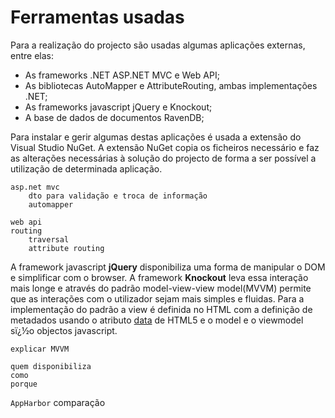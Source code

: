 ﻿# Ferramentas usadas

Para a realização do projecto são usadas algumas aplicações externas, entre elas:

 * As frameworks .NET ASP.NET MVC e Web API;
 * As bibliotecas AutoMapper e AttributeRouting, ambas implementações .NET;
 * As frameworks javascript jQuery e Knockout;
 * A base de dados de documentos RavenDB;

Para instalar e gerir algumas destas aplicações é usada a extensão do Visual Studio NuGet. A extensão NuGet copia os ficheiros necessário e faz as alterações necessárias à solução do projecto de forma a ser possível a utilização de determinada aplicação.

```
asp.net mvc
	dto para validação e troca de informação
	automapper

web api
routing 
	traversal 
	attribute routing
```

A framework javascript **jQuery** disponibiliza uma forma de manipular o DOM e simplificar com o browser. A framework **Knockout** leva essa interação mais longe e através do padrão model-view-view model(MVVM) permite que as interações com o utilizador sejam mais simples e fluidas.
Para a implementação do padrão a view é definida no HTML com a definição de metadados usando o atributo [data](http://developers.whatwg.org/elements.html#embedding-custom-non-visible-data-with-the-data-*-attributes) de HTML5 e o model e o viewmodel sï¿½o objectos javascript. 

`explicar MVVM`

```RavenDB
quem disponibiliza 
como 
porque
```

```AppHarbor```
comparação




